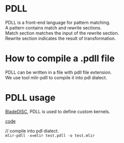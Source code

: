 # PDLL

PDLL is a front-end language for pattern matching.  
A pattern contains match and rewrite sections.  
Match section matches the input of the rewrite section.  
Rewrite section indicates the result of transformation.  

# How to compile a .pdll file

PDLL can be written in a file with pdll file extension.  
We use tool mlir-pdll to compile it into pdl dialect. 

# PDLL usage
[BladeDISC](https://bladedisc.oss-cn-hangzhou.aliyuncs.com/docs/bladedisc-intro-for-intel.pdf), PDLL is used to define custom kernels.  

[code](https://github.com/alibaba/BladeDISC/blob/da990f41641affe228ad5122aaa8badd2ccd70bd/tao_compiler/mlir/disc/transforms/disc_pdl_utils.cc#L411)

// compile into pdl dialect.  
`mlir-pdll -x=mlir test.pdll -o test.mlir`

